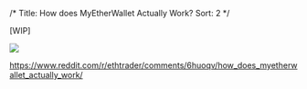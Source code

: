 /*
Title: How does MyEtherWallet Actually Work?
Sort: 2
*/

[WIP]

![](https://s3.amazonaws.com/groovehq/uploaded/u69bid7b81o6arx56zxwo67txvl9v6ls82ma49r2li4tocdm6t?1498421641)


https://www.reddit.com/r/ethtrader/comments/6huoqv/how_does_myetherwallet_actually_work/